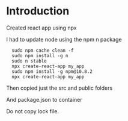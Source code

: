 # Introduction

Created react app using npx

I had to update node using the npm n package

      sudo npm cache clean -f
      sudo npm install -g n
      sudo n stable
      npx create-react-app my_app
      sudo npm install -g npm@10.8.2
      npx create-react-app my_app

Then copied just the src and public folders

And package.json to container

Do not copy lock file.

